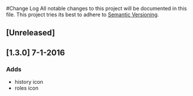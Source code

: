 #Change Log
All notable changes to this project will be documented in this file.
This project tries its best to adhere to [Semantic Versioning](http://semver.org/).

## [Unreleased]

## [1.3.0] 7-1-2016
### Adds
* history icon
* roles icon 
